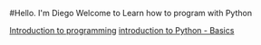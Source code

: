 #Hello. I'm Diego
Welcome to Learn how to program with Python 

[Introduction to programming](https://diegocambiaso.github.io/blob/main/introduction-to-Python-basics)
[introduction to Python - Basics](https://diegocambiaso.github.io/blob/main/introduction-to-Python-basics)
